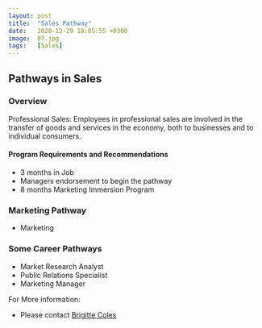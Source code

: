 ```yaml
---
layout: post
title:  "Sales Pathway"
date:   2020-12-29 18:05:55 +0300
image:  07.jpg
tags:   [Sales]
---
```

## Pathways in Sales
### Overview
Professional Sales: Employees in professional sales are involved in the transfer of goods and services in the economy, both to businesses and to individual consumers.


#### Program Requirements and Recommendations
* 3 months in Job
* Managers endorsement to begin the pathway
* 8 months Marketing Immersion Program

### Marketing Pathway
* Marketing

### Some Career Pathways
* Market Research Analyst
* Public Relations Specialist
* Marketing Manager

For More information:
- Please contact [Brigitte Coles](brigittec@driftnet.net)

[jekyll-docs]: https://jekyllrb.com/docs/home
[jekyll-gh]:   https://github.com/jekyll/jekyll
[jekyll-talk]: https://talk.jekyllrb.com/

